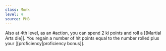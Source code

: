 ```yaml
---
class: Monk
level: 4
source: PHB
---
```


Also at 4th level, as an #action, you can spend 2 ki points and roll a [[Martial Arts die]]. You regain a number of hit points equal to the number rolled plus your [[proficiency|proficiency bonus]].

